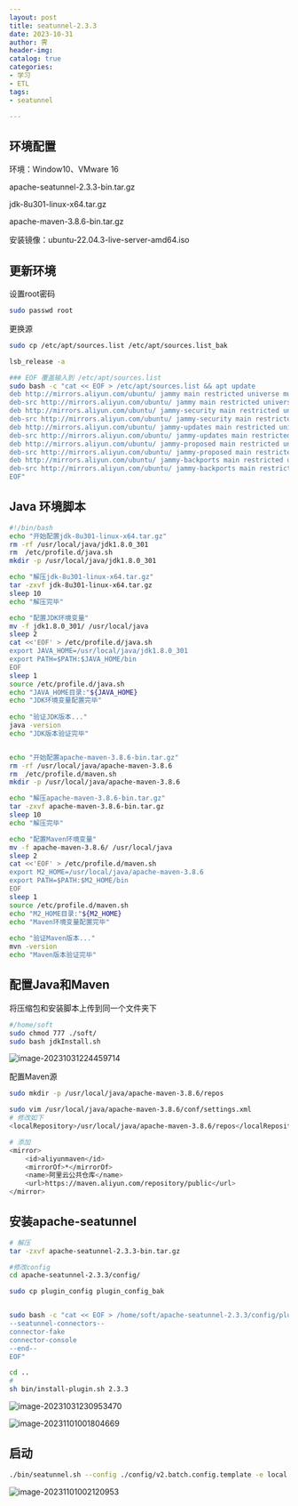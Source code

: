 ```yaml
---
layout: post
title: seatunnel-2.3.3
date: 2023-10-31
author: 霁
header-img:
catalog: true
categories:
- 学习
- ETL
tags:
- seatunnel

---
```


## 环境配置

环境：Window10、VMware 16

apache-seatunnel-2.3.3-bin.tar.gz

jdk-8u301-linux-x64.tar.gz

apache-maven-3.8.6-bin.tar.gz

安装镜像：ubuntu-22.04.3-live-server-amd64.iso



## 更新环境

设置root密码

```bash
sudo passwd root
```

更换源

```bash
sudo cp /etc/apt/sources.list /etc/apt/sources.list_bak

lsb_release -a

### EOF 覆盖输入到 /etc/apt/sources.list
sudo bash -c "cat << EOF > /etc/apt/sources.list && apt update
deb http://mirrors.aliyun.com/ubuntu/ jammy main restricted universe multiverse
deb-src http://mirrors.aliyun.com/ubuntu/ jammy main restricted universe multiverse
deb http://mirrors.aliyun.com/ubuntu/ jammy-security main restricted universe multiverse
deb-src http://mirrors.aliyun.com/ubuntu/ jammy-security main restricted universe multiverse
deb http://mirrors.aliyun.com/ubuntu/ jammy-updates main restricted universe multiverse
deb-src http://mirrors.aliyun.com/ubuntu/ jammy-updates main restricted universe multiverse
deb http://mirrors.aliyun.com/ubuntu/ jammy-proposed main restricted universe multiverse
deb-src http://mirrors.aliyun.com/ubuntu/ jammy-proposed main restricted universe multiverse
deb http://mirrors.aliyun.com/ubuntu/ jammy-backports main restricted universe multiverse
deb-src http://mirrors.aliyun.com/ubuntu/ jammy-backports main restricted universe multiverse
EOF"
```



## Java 环境脚本

```bash
#!/bin/bash
echo "开始配置jdk-8u301-linux-x64.tar.gz"
rm -rf /usr/local/java/jdk1.8.0_301
rm  /etc/profile.d/java.sh 
mkdir -p /usr/local/java/jdk1.8.0_301

echo "解压jdk-8u301-linux-x64.tar.gz"
tar -zxvf jdk-8u301-linux-x64.tar.gz
sleep 10
echo "解压完毕"

echo "配置JDK环境变量"
mv -f jdk1.8.0_301/ /usr/local/java
sleep 2
cat <<'EOF' > /etc/profile.d/java.sh
export JAVA_HOME=/usr/local/java/jdk1.8.0_301
export PATH=$PATH:$JAVA_HOME/bin
EOF
sleep 1
source /etc/profile.d/java.sh
echo "JAVA_HOME目录:"${JAVA_HOME}
echo "JDK环境变量配置完毕"
 
echo "验证JDK版本..."
java -version
echo "JDK版本验证完毕"


echo "开始配置apache-maven-3.8.6-bin.tar.gz"
rm -rf /usr/local/java/apache-maven-3.8.6
rm  /etc/profile.d/maven.sh 
mkdir -p /usr/local/java/apache-maven-3.8.6

echo "解压apache-maven-3.8.6-bin.tar.gz"
tar -zxvf apache-maven-3.8.6-bin.tar.gz
sleep 10
echo "解压完毕"

echo "配置Maven环境变量"
mv -f apache-maven-3.8.6/ /usr/local/java
sleep 2
cat <<'EOF' > /etc/profile.d/maven.sh
export M2_HOME=/usr/local/java/apache-maven-3.8.6
export PATH=$PATH:$M2_HOME/bin
EOF
sleep 1
source /etc/profile.d/maven.sh
echo "M2_HOME目录:"${M2_HOME}
echo "Maven环境变量配置完毕"
 
echo "验证Maven版本..."
mvn -version
echo "Maven版本验证完毕"
```

## 配置Java和Maven

将压缩包和安装脚本上传到同一个文件夹下

```bash
#/home/soft
sudo chmod 777 ./soft/
sudo bash jdkInstall.sh
```

![image-20231031224459714](D:%5Cfiles%5Cblog%5Cpost-images%5C2023-10-31-Ubuntu%2022.04%20LSTSeatunnel%5Cimage-20231031224459714.png)

配置Maven源

```bash
sudo mkdir -p /usr/local/java/apache-maven-3.8.6/repos

sudo vim /usr/local/java/apache-maven-3.8.6/conf/settings.xml
# 修改如下
<localRepository>/usr/local/java/apache-maven-3.8.6/repos</localRepository>

# 添加
<mirror>
    <id>aliyunmaven</id>
    <mirrorOf>*</mirrorOf>
    <name>阿里云公共仓库</name>
    <url>https://maven.aliyun.com/repository/public</url>
</mirror>
```



## 安装apache-seatunnel

```bash
# 解压
tar -zxvf apache-seatunnel-2.3.3-bin.tar.gz

#修改config
cd apache-seatunnel-2.3.3/config/

sudo cp plugin_config plugin_config_bak


sudo bash -c "cat << EOF > /home/soft/apache-seatunnel-2.3.3/config/plugin_config
--seatunnel-connectors--
connector-fake
connector-console
--end--
EOF"

cd ..
#
sh bin/install-plugin.sh 2.3.3
```

![image-20231031230953470](D:%5Cfiles%5Cblog%5Cpost-images%5C2023-10-31-Ubuntu%2022.04%20LSTSeatunnel%5Cimage-20231031230953470.png)

![image-20231101001804669](D:%5Cfiles%5Cblog%5Cpost-images%5C2023-10-31-Ubuntu%2022.04%20LSTSeatunnel%5Cimage-20231101001804669.png)



## 启动

```bash
./bin/seatunnel.sh --config ./config/v2.batch.config.template -e local
```



![image-20231101002120953](D:%5Cfiles%5Cblog%5Cpost-images%5C2023-10-31-Ubuntu%2022.04%20LSTSeatunnel%5Cimage-20231101002120953.png)


